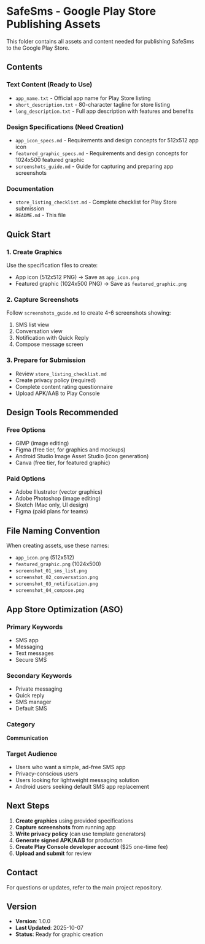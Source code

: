 # SafeSms - Google Play Store Publishing Assets

This folder contains all assets and content needed for publishing SafeSms to the Google Play Store.

## Contents

### Text Content (Ready to Use)
- `app_name.txt` - Official app name for Play Store listing
- `short_description.txt` - 80-character tagline for store listing
- `long_description.txt` - Full app description with features and benefits

### Design Specifications (Need Creation)
- `app_icon_specs.md` - Requirements and design concepts for 512x512 app icon
- `featured_graphic_specs.md` - Requirements and design concepts for 1024x500 featured graphic
- `screenshots_guide.md` - Guide for capturing and preparing app screenshots

### Documentation
- `store_listing_checklist.md` - Complete checklist for Play Store submission
- `README.md` - This file

## Quick Start

### 1. Create Graphics
Use the specification files to create:
- App icon (512x512 PNG) → Save as `app_icon.png`
- Featured graphic (1024x500 PNG) → Save as `featured_graphic.png`

### 2. Capture Screenshots
Follow `screenshots_guide.md` to create 4-6 screenshots showing:
1. SMS list view
2. Conversation view
3. Notification with Quick Reply
4. Compose message screen

### 3. Prepare for Submission
- Review `store_listing_checklist.md`
- Create privacy policy (required)
- Complete content rating questionnaire
- Upload APK/AAB to Play Console

## Design Tools Recommended

### Free Options
- GIMP (image editing)
- Figma (free tier, for graphics and mockups)
- Android Studio Image Asset Studio (icon generation)
- Canva (free tier, for featured graphic)

### Paid Options
- Adobe Illustrator (vector graphics)
- Adobe Photoshop (image editing)
- Sketch (Mac only, UI design)
- Figma (paid plans for teams)

## File Naming Convention
When creating assets, use these names:
- `app_icon.png` (512x512)
- `featured_graphic.png` (1024x500)
- `screenshot_01_sms_list.png`
- `screenshot_02_conversation.png`
- `screenshot_03_notification.png`
- `screenshot_04_compose.png`

## App Store Optimization (ASO)

### Primary Keywords
- SMS app
- Messaging
- Text messages
- Secure SMS

### Secondary Keywords
- Private messaging
- Quick reply
- SMS manager
- Default SMS

### Category
**Communication**

### Target Audience
- Users who want a simple, ad-free SMS app
- Privacy-conscious users
- Users looking for lightweight messaging solution
- Android users seeking default SMS app replacement

## Next Steps

1. **Create graphics** using provided specifications
2. **Capture screenshots** from running app
3. **Write privacy policy** (can use template generators)
4. **Generate signed APK/AAB** for production
5. **Create Play Console developer account** ($25 one-time fee)
6. **Upload and submit** for review

## Contact

For questions or updates, refer to the main project repository.

## Version

- **Version**: 1.0.0
- **Last Updated**: 2025-10-07
- **Status**: Ready for graphic creation
